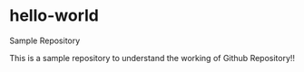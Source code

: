 # hello-world
Sample Repository

This is a sample repository to understand the working of Github Repository!!
